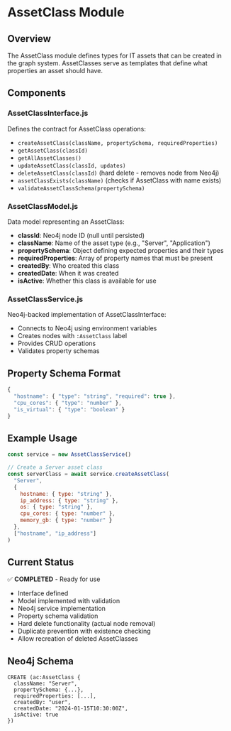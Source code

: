 # AssetClass Module

## Overview
The AssetClass module defines types for IT assets that can be created in the graph system. AssetClasses serve as templates that define what properties an asset should have.

## Components

### AssetClassInterface.js
Defines the contract for AssetClass operations:
- `createAssetClass(className, propertySchema, requiredProperties)`
- `getAssetClass(classId)`
- `getAllAssetClasses()`
- `updateAssetClass(classId, updates)`
- `deleteAssetClass(classId)` (hard delete - removes node from Neo4j)
- `assetClassExists(className)` (checks if AssetClass with name exists)
- `validateAssetClassSchema(propertySchema)`

### AssetClassModel.js
Data model representing an AssetClass:
- **classId**: Neo4j node ID (null until persisted)
- **className**: Name of the asset type (e.g., "Server", "Application")
- **propertySchema**: Object defining expected properties and their types
- **requiredProperties**: Array of property names that must be present
- **createdBy**: Who created this class
- **createdDate**: When it was created
- **isActive**: Whether this class is available for use

### AssetClassService.js
Neo4j-backed implementation of AssetClassInterface:
- Connects to Neo4j using environment variables
- Creates nodes with `:AssetClass` label
- Provides CRUD operations
- Validates property schemas

## Property Schema Format
```javascript
{
  "hostname": { "type": "string", "required": true },
  "cpu_cores": { "type": "number" },
  "is_virtual": { "type": "boolean" }
}
```

## Example Usage
```javascript
const service = new AssetClassService()

// Create a Server asset class
const serverClass = await service.createAssetClass(
  "Server",
  {
    hostname: { type: "string" },
    ip_address: { type: "string" },
    os: { type: "string" },
    cpu_cores: { type: "number" },
    memory_gb: { type: "number" }
  },
  ["hostname", "ip_address"]
)
```

## Current Status
✅ **COMPLETED** - Ready for use
- Interface defined
- Model implemented with validation
- Neo4j service implementation
- Property schema validation
- Hard delete functionality (actual node removal)
- Duplicate prevention with existence checking
- Allow recreation of deleted AssetClasses

## Neo4j Schema
```cypher
CREATE (ac:AssetClass {
  className: "Server",
  propertySchema: {...},
  requiredProperties: [...],
  createdBy: "user",
  createdDate: "2024-01-15T10:30:00Z",
  isActive: true
})
```